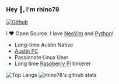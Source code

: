 ### Hey 👋, I'm rhino78

[![Github](https://img.shields.io/github/followers/rhino78?label=Follow&style=social)](https://github.com/rhino78)

I ❤ Open Source. I love [NeoVim](https://neovim.io/) and [Python](https://www.python.org/)!

* Long-time Austin Native
* [Austin FC ](https://www.austinfc.com/)
* Passionate Linux User
* Long time [Raspberry Pi](https://www.raspberrypi.org/) tinkerer

![Top Langs](https://github-readme-stats.vercel.app/api/top-langs/?username=rhino78&hide=QML)
![rhino78's github stats](https://github-readme-stats.vercel.app/api?username=rhino78&show_icons=true&count_private=true&line_height=40)

